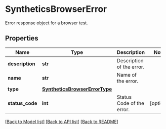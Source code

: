 # SyntheticsBrowserError

Error response object for a browser test.
## Properties
Name | Type | Description | Notes
------------ | ------------- | ------------- | -------------
**description** | **str** | Description of the error. | 
**name** | **str** | Name of the error. | 
**type** | [**SyntheticsBrowserErrorType**](SyntheticsBrowserErrorType.md) |  | 
**status_code** | **int** | Status Code of the error. | [optional] 

[[Back to Model list]](README.md#documentation-for-models) [[Back to API list]](README.md#documentation-for-api-endpoints) [[Back to README]](README.md)



